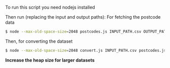 To run this script you need nodejs installed

Then run (replacing the input and output paths):
For fetching the postcode data
```sh
$ node --max-old-space-size=2048 postcodes.js INPUT_PATH.csv OUTPUT_PATH.csv
```
Then, for converting the dataset
```sh
$ node --max-old-space-size=2048 convert.js INPUT_PATH.csv postcodes.json
```

**Increase the heap size for larger datasets**
